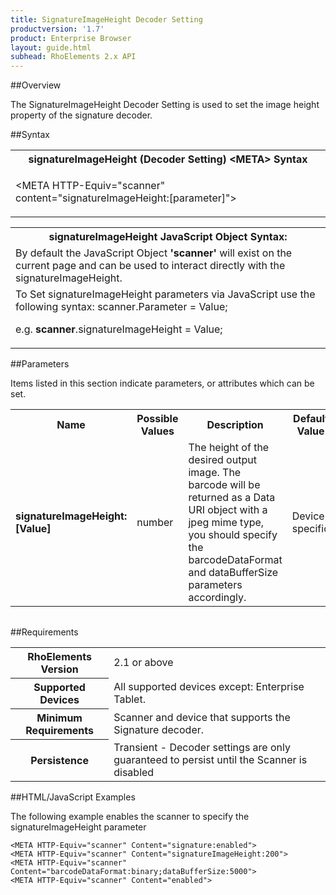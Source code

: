 ```yaml
---
title: SignatureImageHeight Decoder Setting
productversion: '1.7'
product: Enterprise Browser
layout: guide.html
subhead: RhoElements 2.x API
---
```


##Overview

The SignatureImageHeight Decoder Setting is used to set the image height property of the signature decoder.

##Syntax

<table class="re-table"><tr><th class="tableHeading">signatureImageHeight (Decoder Setting) &lt;META&gt; Syntax
</th></tr><tr><td class="clsSyntaxCells clsOddRow"><p>&lt;META HTTP-Equiv="scanner" content="signatureImageHeight:[parameter]"&gt;</p></td></tr></table>
<table class="re-table"><tr><th class="tableHeading">signatureImageHeight JavaScript Object Syntax:</th></tr><tr><td class="clsSyntaxCells clsOddRow">
By default the JavaScript Object <b>'scanner'</b> will exist on the current page and can be used to interact directly with the signatureImageHeight.
</td></tr><tr><td class="clsSyntaxCells clsEvenRow">
To Set signatureImageHeight parameters via JavaScript use the following syntax: scanner.Parameter = Value;
<P />e.g. <b>scanner</b>.signatureImageHeight = Value;
</td></tr></table>


##Parameters


Items listed in this section indicate parameters, or attributes which can be set.
<table class="re-table"><col width="20%" /><col width="20%" /><col width="38%" /><col width="22%" /><tr><th class="tableHeading">Name</th><th class="tableHeading">Possible Values</th><th class="tableHeading">Description</th><th class="tableHeading">Default Value</th></tr><tr><td class="clsSyntaxCells clsOddRow"><b>signatureImageHeight:[Value]
</b></td><td class="clsSyntaxCells clsOddRow">number</td><td class="clsSyntaxCells clsOddRow">The height of the desired output image.  The barcode will be returned as a Data URI object with a jpeg mime type, you should specify the barcodeDataFormat and dataBufferSize parameters accordingly.</td><td class="clsSyntaxCells clsOddRow">Device specific</td></tr></table>
<table class="re-table"><col width="78%" /><col width="8%" /><col width="1%" /><col width="5%" /><col width="1%" /><col width="5%" /><col width="2%" /></table>





##Requirements

<table class="re-table"><tr><th class="tableHeading">RhoElements Version</th><td class="clsSyntaxCell clsEvenRow">2.1 or above
</td></tr><tr><th class="tableHeading">Supported Devices</th><td class="clsSyntaxCell clsOddRow">All supported devices except: Enterprise Tablet.</td></tr><tr><th class="tableHeading">Minimum Requirements</th><td class="clsSyntaxCell clsOddRow">Scanner and device that supports the Signature decoder.</td></tr><tr><th class="tableHeading">Persistence</th><td class="clsSyntaxCell clsEvenRow">Transient - Decoder settings are only guaranteed to persist until the Scanner is disabled</td></tr></table>


##HTML/JavaScript Examples

The following example enables the scanner to specify the signatureImageHeight parameter

	<META HTTP-Equiv="scanner" Content="signature:enabled">
	<META HTTP-Equiv="scanner" Content="signatureImageHeight:200">
	<META HTTP-Equiv="scanner" Content="barcodeDataFormat:binary;dataBufferSize:5000">
	<META HTTP-Equiv="scanner" Content="enabled">
					





